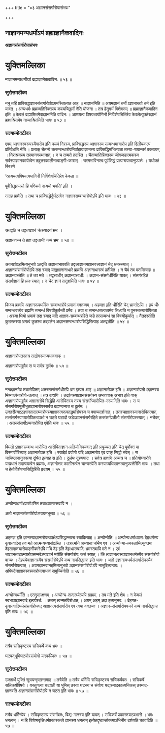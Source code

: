 +++
title = "०३ अज्ञानसंसर्गारोपासंभवः"

+++


## नाज्ञानमन्यधर्मोऽयं ब्रह्माज्ञानैकवादिनः

**अज्ञानसंसर्गारोपासंभवः**

# **युक्तिमल्लिका**

नाज्ञानमन्यधर्मोऽयं ब्रह्माज्ञानैकवादिनः ॥ ५३ ॥

### **सुरोत्तमटीका**

ननु तर्हि प्राक्सिद्धाज्ञानसंसर्गारोपोऽयमस्त्वित्यत आह ॥ नाज्ञानमिति ॥ अयमज्ञानं धर्मो ऽज्ञानाख्यो धर्म इति यावत् । अन्यधर्मः ब्रह्मव्यतिरिक्तस्य कस्यचिद्धर्मो नेति योजना । तत्र हेतुगर्भं विशेषणम् ॥ ब्रह्माज्ञानैकवादिन इति ॥ केवलं ब्रह्माश्रितमेवाज्ञानमिति वादिनः । आश्रयत्व विषयत्वयोगिनी निर्विशेषचितिरेव केवलेत्युक्तेरज्ञानं ब्रह्माश्रितमेव नान्याश्रितमिति भावः ॥ ५३ ॥

### **सत्यप्रमोदटीका**

एवम् अज्ञानस्वरूपस्यैवारोप इति कल्पं निरस्य, प्राक्सिद्धस्य अज्ञानस्य सम्बन्धमात्रारोप इति द्वितीयकल्पं प्रतिषेधति नेति । प्रत्यक् चैतन्ये तत्सम्बन्धारोपनिर्वाहायाज्ञानस्य प्राक्सिद्धिमभिलषता तस्या-श्रयान्तरं वक्तव्यम् । निराश्रयस्य तस्यानवस्थानात् । न च तन्मते तदस्ति । चैतन्यातिरिक्तस्य जीवजडात्मकस्य सर्वस्याज्ञानकार्यत्वेन तदुत्तरकालीनत्वाङ्गी-कारात् । चरमभाविनश्च पूर्वसिद्धं प्रत्याश्रयत्वानुपपत्तेः । यथोक्तं विवरणे

‘आश्रयत्वविषयत्वभागिनी निर्विशेषचितिरेव केवला ॥

पूर्वसिद्धतमसो हि पश्चिमो नाश्रयो भवति’ इति ।

तदाह ब्रह्मेति । तथा च प्राक्सिद्धेर्दुर्घटत्वेन नाज्ञानसम्बन्धारोपोऽपि इति भावः ॥ ५३ ॥

# **युक्तिमल्लिका**

अतद्वति च तद्वत्त्वज्ञानं चेत्स्यादयं भ्रमः ।

अज्ञानवच्च ते ब्रह्म तद्वत्ताधीः कथं भ्रमः ॥ ५४ ॥

### **सुरोत्तमटीका**

अयमज्ञोऽहमित्यनुभवो ऽतद्वति अज्ञानाभाववति तद्वत्त्वज्ञानमज्ञानवत्त्वज्ञानं चेद् भ्रमस्स्यात् । अज्ञानसंसर्गारोपोऽपि तदा स्याद् यद्यज्ञानानाधारे ब्रह्मणि अज्ञानाधारत्वं प्रतीयेत । न चैवं तव मतमित्याह ॥ अज्ञानवच्चेति ॥ ते तव मते । तद्वत्ताधीर् अज्ञानवत्ताधीः । अज्ञान-संसर्गधीरिति यावत् । संसर्गरहिते संसर्गज्ञानं हि भ्रमः स्यात् । न चेदं ज्ञानं तादृशमिति भावः ॥ ५४ ॥

### **सत्यप्रमोदटीका**

किञ्च ब्रह्मणि अज्ञानरूपधर्मिणः सम्बन्धारोपे प्रमाणं वक्तव्यम् । अहमज्ञ इति धीरिति चेद् भ्रान्तोऽसि । इयं धीः सम्बन्धवत्येव ब्रह्मणि सम्बन्धं विषयीकुर्वन्ती प्रमैव । तया च सम्बन्धसत्यत्वमेव सिध्यति न पुनस्तस्यारोपितता । अस्या धियो भ्रमत्वं तदा स्याद् यदि अज्ञान-सम्बन्धरहिते जडे तत्सम्बन्धं सा विषयीकुर्यात् । नैतदस्तीति कुतस्तस्या भ्रमत्वं कुतश्च तद्बलेन अज्ञानसम्बन्धारोपसिद्धिरित्याह अतद्वतीति ॥ ५४ ॥

# **युक्तिमल्लिका**

अज्ञानारोपतस्तत्र तद्योगस्याप्यभाववाक् ।

अज्ञानारोपमूलैव स च सर्वत्र दुर्लभः ॥ ५५ ॥

### **सुरोत्तमटीका**

नन्वज्ञानमेव तत्रारोपितम् अतस्तत्संसर्गधीरपि भ्रम इत्यत आह ॥ अज्ञानारोपत इति ॥ अज्ञानारोपतो ऽज्ञानस्य मिथ्यात्वेनारोपि-तत्वात् । तत्र ब्रह्मणि । तद्योगस्याज्ञानसंसर्गस्य अभाववाक् अभाव इति वाक् अज्ञानारोपमूलैव अज्ञानारोपे सिद्धेहि आरोपितस्य तस्य संसर्गोप्यारोपित-स्स्यादिति भावः । स च संसर्गारोपमूलीभूताज्ञानारोपस्सर्वत्र ब्रह्मण्यन्यत्र च दुर्लभः । उक्तरीत्याऽऽज्ञानतादात्म्यारोपस्याज्ञानत्वरूपतद्धर्मारोपस्य च क्वाप्यदर्शनात् । ततश्चाज्ञानस्यानारोपितत्वात् तत्संसर्गस्याप्यारोपितत्वपक्षो न घटते घटादौ जडेऽज्ञानसंसर्गरहिते तत्संसर्गप्रतीतौ संसर्गारोपस्स्यात् । नचैवम् । अतस्संसर्गोऽप्यनारोपित एवेति भावः ॥ ५५ ॥

### **सत्यप्रमोदटीका**

विमतो ऽज्ञानसम्बन्ध आरोपित आरोपिताज्ञान-प्रतियोगिकत्वाद् इति प्रयुज्यत इति चेत् पूर्वोक्तं मा विस्मार्षीरित्याह अज्ञानारोपत इति । स्यादेवं प्रयोगो यदि अज्ञानारोप एव प्राक् सिद्धो भवेत् । स चाधिष्ठानानुपपत्त्या दूषित इत्याह स इति । दुर्लभः दुरुपपादः । सर्वत्र ब्रह्मणि अन्यत्र च । प्रतियोग्यारोपे यत्प्रधानं तदाश्रयत्वेन ब्रह्मणः, अज्ञानोत्तर कालीनत्वेन चान्यस्येति कस्याप्यधिष्ठानत्वानुपपत्तेरिति भावः । तथा च हेतोर्विशेषणासिद्धिरिति हृदयम् ॥ ५५ ॥

# **युक्तिमल्लिका**

अन्योन्यधर्माध्यासोऽस्ति तत्राध्यासस्तवापि न ।

अतो नाज्ञानसंसर्गारोपोऽप्ययमभूत्तव ॥ ५६ ॥

### **सुरोत्तमटीका**

अहमज्ञ इति ज्ञानस्याज्ञानारोपत्वपक्षेऽपसिद्धान्तश्च स्यादित्याह ॥ अन्योन्येति ॥ अन्योन्यधर्माध्यासः देहधर्मस्य कृशत्वादेस् तव मते आत्मन्यध्यासोऽस्ति । तत्रात्मनि अध्यासः धर्मिण एव । अन्योन्या-त्मकतामित्युक्तया देहतादात्म्यारोपाङ्गीकारेऽपि मयि देह इति देहाधारत्वादि-भ्रमस्तवापि मते न । एवं चाज्ञानतादात्म्यारोपसम्भवेऽप्यज्ञानं मयीति संसर्गारोपः कथं स्यात् । किं त्वज्ञानत्वरूपाज्ञानधर्मस्यैव संसर्गारोपो वाच्यः । देहस्येवाज्ञानस्यैव संसर्गारोपेऽपि कथं नापसिद्धान्त इति भावः । अतो ऽज्ञानत्वधर्मसंसर्गारोपस्यैव संसर्गारोपत्वात् । अयमज्ञानवानहमित्यनुभवो ऽज्ञानसंसर्गारोपोऽपि नाभूदित्यन्वयः । अपिपदेनाज्ञानस्वरूपारोपत्वाभावं समुच्चिनोति ॥ ५६ ॥

### **सत्यप्रमोदटीका**

अन्योन्यधर्मेति । एतदुपलक्षणम् । अन्योन्य-तादात्म्येत्यपि ग्राह्यम् । तव मते इति शेष । न केवलं स्वभावाज्ञानवादे इत्यपेरर्थः । अतस् त्वन्मतविरोधात् । अयम् अहम् अज्ञ इत्यनुभवः । देहगत-कृशत्वादिधर्मसंसर्गारोपवद् अज्ञानत्वसंसर्गारोप एव त्वया वक्तव्यः । अज्ञान-संसर्गारोपवचने कथं नापसिद्धान्त इति भावः ॥ ५६ ॥

# **युक्तिमल्लिका**

तत्रैव सन्निकृष्टस्य सन्निकर्षे कथं भ्रमः ।

घटवद्भूमिघटयोस्संयोगो यदकल्पितः ॥ ५७ ॥

### **सुरोत्तमटीका**

उक्तार्थे युक्तिं सूचयन्दृष्टान्तमाह ॥ तत्रैवेति ॥ तत्रैव धर्मिणि सन्निकृष्टस्य सन्निकर्षवतः । सन्निकर्षे सन्निकर्षविषये । वस्तुगत्या घटवती या भूमिस् तस्या घटस्य च संयोगः यद्यस्मादकाल्पनिकस् तस्माद-ज्ञानवति अज्ञानसंसर्गारोपोऽपि न घटत इति भावः ॥ ५७ ॥

### **सत्यप्रमोदटीका**

तत्रैव धर्मिण्येव । सन्निकृष्टस्य संसर्गवतः, विद्य-मानस्य इति यावत् । सन्निकर्षे प्रकारतयाऽवभासे । भ्रमः भ्रमत्वम् । न हि विशेष्यवृत्तिधर्मप्रकारकत्वे ज्ञानस्य भ्रमत्वम् इत्येतद्दृष्टान्तोक्त्याऽभिनीय दर्शयति घटवदिति ॥ ५७ ॥





